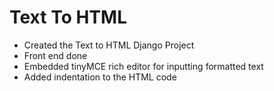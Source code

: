 # Text To HTML
- Created the Text to HTML Django Project
- Front end done
- Embedded tinyMCE rich editor for inputting formatted text
- Added indentation to the HTML code
